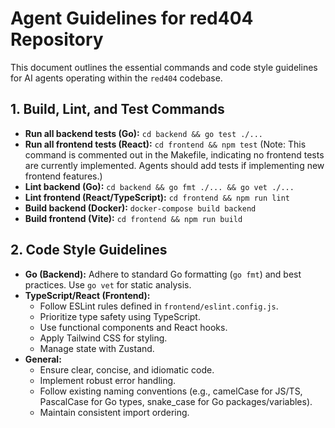 # Agent Guidelines for red404 Repository

This document outlines the essential commands and code style guidelines for AI agents operating within the `red404` codebase.

## 1. Build, Lint, and Test Commands

*   **Run all backend tests (Go):** `cd backend && go test ./...`
*   **Run all frontend tests (React):** `cd frontend && npm test` (Note: This command is commented out in the Makefile, indicating no frontend tests are currently implemented. Agents should add tests if implementing new frontend features.)
*   **Lint backend (Go):** `cd backend && go fmt ./... && go vet ./...`
*   **Lint frontend (React/TypeScript):** `cd frontend && npm run lint`
*   **Build backend (Docker):** `docker-compose build backend`
*   **Build frontend (Vite):** `cd frontend && npm run build`

## 2. Code Style Guidelines

*   **Go (Backend):** Adhere to standard Go formatting (`go fmt`) and best practices. Use `go vet` for static analysis.
*   **TypeScript/React (Frontend):**
    *   Follow ESLint rules defined in `frontend/eslint.config.js`.
    *   Prioritize type safety using TypeScript.
    *   Use functional components and React hooks.
    *   Apply Tailwind CSS for styling.
    *   Manage state with Zustand.
*   **General:**
    *   Ensure clear, concise, and idiomatic code.
    *   Implement robust error handling.
    *   Follow existing naming conventions (e.g., camelCase for JS/TS, PascalCase for Go types, snake_case for Go packages/variables).
    *   Maintain consistent import ordering.
